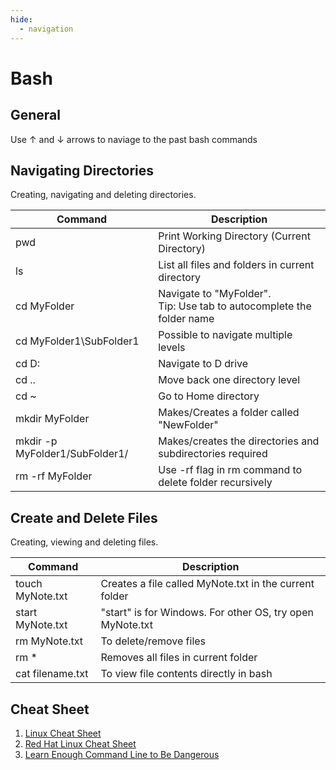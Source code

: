 ```yaml
---
hide:
  - navigation
---
```


# Bash
## General
Use ↑ and ↓ arrows to naviage to the past bash commands

## Navigating Directories
Creating, navigating and deleting directories.

| Command                        | Description                                                               |
| ------------------------------ | ------------------------------------------------------------------------- |
| pwd                            | Print Working Directory (Current Directory)                               |
| ls                             | List all files and folders in current directory                           |
| cd MyFolder                    | Navigate to "MyFolder". <br> Tip: Use tab to autocomplete the folder name |
| cd MyFolder1\SubFolder1        | Possible to navigate multiple levels                                      |
| cd D:                          | Navigate to D drive                                                       |
| cd ..                          | Move back one directory level                                             |
| cd ~                           | Go to Home directory                                                      |
| mkdir MyFolder                 | Makes/Creates a folder called "NewFolder"                                 |
| mkdir -p MyFolder1/SubFolder1/ | Makes/creates the directories and subdirectories required                 |
| rm -rf MyFolder                | Use -rf flag in rm command to delete folder recursively                   |

## Create and Delete Files
Creating, viewing and deleting files.

| Command          | Description                                               |
| ---------------- | --------------------------------------------------------- |
| touch MyNote.txt | Creates a file called MyNote.txt in the current folder    |
| start MyNote.txt | "start" is for Windows. For other OS, try open MyNote.txt |
| rm MyNote.txt    | To delete/remove files                                    |
| rm *             | Removes all files in current folder                       |
| cat filename.txt | To view file contents directly in bash                    |

## Cheat Sheet
1. [Linux Cheat Sheet](https://github.com/sudheerj/Linux-cheat-sheet#file-and-directory-commands)
2. [Red Hat Linux Cheat Sheet](https://developers.redhat.com/cheat-sheets/linux-commands-cheat-sheet-old)
3. [Learn Enough Command Line to Be Dangerous](https://www.learnenough.com/command-line-tutorial)